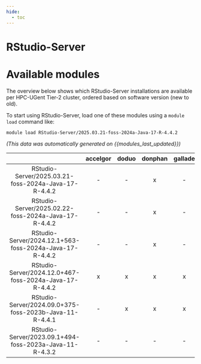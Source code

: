 ```yaml
---
hide:
  - toc
---
```


RStudio-Server
==============

# Available modules


The overview below shows which RStudio-Server installations are available per HPC-UGent Tier-2 cluster, ordered based on software version (new to old).

To start using RStudio-Server, load one of these modules using a `module load` command like:

```shell
module load RStudio-Server/2025.03.21-foss-2024a-Java-17-R-4.4.2
```

*(This data was automatically generated on {{modules_last_updated}})*  

| |accelgor|doduo|donphan|gallade|joltik|litleo|shinx|
| :---: | :---: | :---: | :---: | :---: | :---: | :---: | :---: |
|RStudio-Server/2025.03.21-foss-2024a-Java-17-R-4.4.2|-|-|x|-|x|-|-|
|RStudio-Server/2025.02.22-foss-2024a-Java-17-R-4.4.2|-|-|x|-|x|-|-|
|RStudio-Server/2024.12.1+563-foss-2024a-Java-17-R-4.4.2|-|-|x|-|x|-|-|
|RStudio-Server/2024.12.0+467-foss-2024a-Java-17-R-4.4.2|x|x|x|x|x|x|x|
|RStudio-Server/2024.09.0+375-foss-2023b-Java-11-R-4.4.1|-|x|x|x|x|x|x|
|RStudio-Server/2023.09.1+494-foss-2023a-Java-11-R-4.3.2|-|-|-|-|-|x|x|
